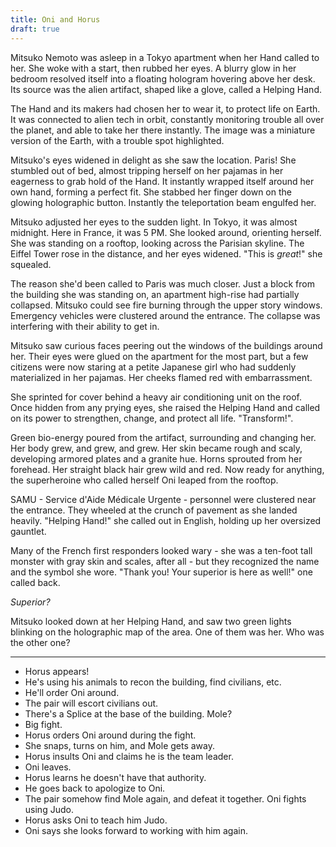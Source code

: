 ```yaml
---
title: Oni and Horus
draft: true
---
```


Mitsuko Nemoto was asleep in a Tokyo apartment when her Hand called to her.
She woke with a start, then rubbed her eyes.
A blurry glow in her bedroom resolved itself into a floating hologram
hovering above her desk.
Its source was the alien artifact, shaped like a glove, called a Helping Hand.

The Hand and its makers had chosen her to wear it,
to protect life on Earth.
It was connected to alien tech in orbit, constantly monitoring trouble
all over the planet, and able to take her there instantly.
The image was a miniature version of the Earth,
with a trouble spot highlighted.

Mitsuko's eyes widened in delight as she saw the location. Paris!
She stumbled out of bed, almost tripping herself on her pajamas
in her eagerness to grab hold of the Hand.
It instantly wrapped itself around her own hand, forming a perfect fit.
She stabbed her finger down on the glowing holographic button.
Instantly the teleportation beam engulfed her.

Mitsuko adjusted her eyes to the sudden light.
In Tokyo, it was almost midnight. Here in France, it was 5 PM.
She looked around, orienting herself.
She was standing on a rooftop, looking across the Parisian skyline.
The Eiffel Tower rose in the distance, and her eyes widened.
"This is *great*!" she squealed.

The reason she'd been called to Paris was much closer.
Just a block from the building she was standing on,
an apartment high-rise had partially collapsed.
Mitsuko could see fire burning through the upper story windows.
Emergency vehicles were clustered around the entrance.
The collapse was interfering with their ability to get in.

Mitsuko saw curious faces peering out the windows
of the buildings around her.
Their eyes were glued on the apartment for the most part,
but a few citizens were now staring at a petite Japanese girl
who had suddenly materialized in her pajamas.
Her cheeks flamed red with embarrassment.

She sprinted for cover behind a heavy air conditioning unit on the roof.
Once hidden from any prying eyes, she raised the Helping Hand
and called on its power to strengthen, change, and protect all life.
"Transform!".

Green bio-energy poured from the artifact, surrounding and changing her.
Her body grew, and grew, and grew.
Her skin became rough and scaly, developing armored plates and a granite hue.
Horns sprouted from her forehead.
Her straight black hair grew wild and red.
Now ready for anything,
the superheroine who called herself Oni leaped from the rooftop.

SAMU - Service d'Aide Médicale Urgente - personnel were clustered near the entrance.
They wheeled at the crunch of pavement as she landed heavily.
"Helping Hand!" she called out in English, holding up her oversized gauntlet.

Many of the French first responders looked wary - she was a ten-foot tall
monster with gray skin and scales, after all - but they recognized the
name and the symbol she wore.
"Thank you! Your superior is here as well!" one called back.

*Superior?*

Mitsuko looked down at her Helping Hand, and saw two green lights blinking
on the holographic map of the area. One of them was her.
Who was the other one?

----

* Horus appears!
* He's using his animals to recon the building, find civilians, etc.
* He'll order Oni around.
* The pair will escort civilians out.
* There's a Splice at the base of the building. Mole?
* Big fight.
* Horus orders Oni around during the fight.
* She snaps, turns on him, and Mole gets away.
* Horus insults Oni and claims he is the team leader.
* Oni leaves.
* Horus learns he doesn't have that authority.
* He goes back to apologize to Oni.
* The pair somehow find Mole again, and defeat it together. Oni fights using Judo.
* Horus asks Oni to teach him Judo.
* Oni says she looks forward to working with him again.
